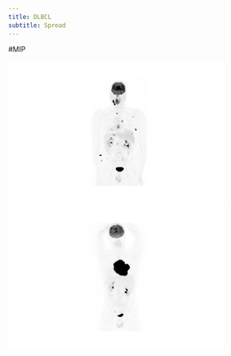 ```yaml
---
title: DLBCL
subtitle: Spread
---
```

#MIP

![Test1](img/Gif-2018-25-05-00-25-58.gif) ![Test3](img/Gif-2018-50-05-08-50-39.gif)

